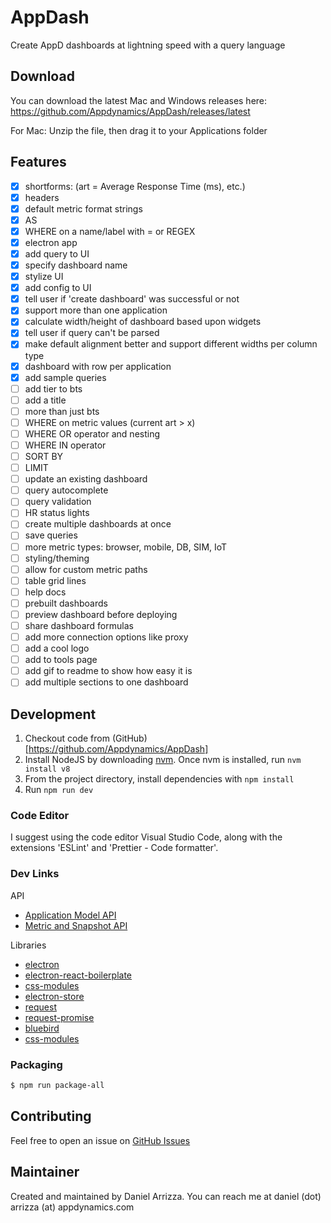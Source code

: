# AppDash

Create AppD dashboards at lightning speed with a query language

## Download

You can download the latest Mac and Windows releases here: https://github.com/Appdynamics/AppDash/releases/latest

For Mac: Unzip the file, then drag it to your Applications folder

## Features
- [x] shortforms: (art = Average Response Time (ms), etc.)
- [x] headers
- [x] default metric format strings
- [x] AS
- [x] WHERE on a name/label with = or REGEX
- [x] electron app
- [x] add query to UI
- [x] specify dashboard name
- [x] stylize UI
- [x] add config to UI
- [x] tell user if 'create dashboard' was successful or not
- [x] support more than one application
- [x] calculate width/height of dashboard based upon widgets
- [x] tell user if query can't be parsed
- [x] make default alignment better and support different widths per column type
- [x] dashboard with row per application
- [x] add sample queries
- [ ] add tier to bts
- [ ] add a title
- [ ] more than just bts
- [ ] WHERE on metric values (current art > x)
- [ ] WHERE OR operator and nesting
- [ ] WHERE IN operator
- [ ] SORT BY
- [ ] LIMIT
- [ ] update an existing dashboard
- [ ] query autocomplete
- [ ] query validation
- [ ] HR status lights
- [ ] create multiple dashboards at once
- [ ] save queries
- [ ] more metric types: browser, mobile, DB, SIM, IoT
- [ ] styling/theming
- [ ] allow for custom metric paths
- [ ] table grid lines
- [ ] help docs
- [ ] prebuilt dashboards
- [ ] preview dashboard before deploying
- [ ] share dashboard formulas
- [ ] add more connection options like proxy
- [ ] add a cool logo
- [ ] add to tools page
- [ ] add gif to readme to show how easy it is
- [ ] add multiple sections to one dashboard

## Development

1. Checkout code from (GitHub)[https://github.com/Appdynamics/AppDash]
1. Install NodeJS by downloading [nvm](https://github.com/creationix/nvm). Once nvm is installed, run `nvm install v8`
1. From the project directory, install dependencies with `npm install`
1. Run `npm run dev`

### Code Editor

I suggest using the code editor Visual Studio Code, along with the extensions 'ESLint' and 'Prettier - Code formatter'. 

### Dev Links

API
- [Application Model API](https://docs.appdynamics.com/display/PRO44/Application+Model+API)
- [Metric and Snapshot API](https://docs.appdynamics.com/display/PRO44/Metric+and+Snapshot+API)

Libraries
- [electron](https://electronjs.org/)
- [electron-react-boilerplate](https://github.com/chentsulin/electron-react-boilerplate)
- [css-modules](https://github.com/css-modules/css-modules)
- [electron-store](https://github.com/sindresorhus/electron-store)
- [request](https://github.com/request/request)
- [request-promise](https://github.com/request/request-promise)
- [bluebird](http://bluebirdjs.com/docs/api-reference.html)
- [css-modules](https://github.com/css-modules/css-modules)

### Packaging

```bash
$ npm run package-all
```

## Contributing

Feel free to open an issue on [GitHub Issues](https://github.com/appdynamics/AppDash/issues)

## Maintainer

Created and maintained by Daniel Arrizza. You can reach me at daniel (dot) arrizza (at) appdynamics.com

